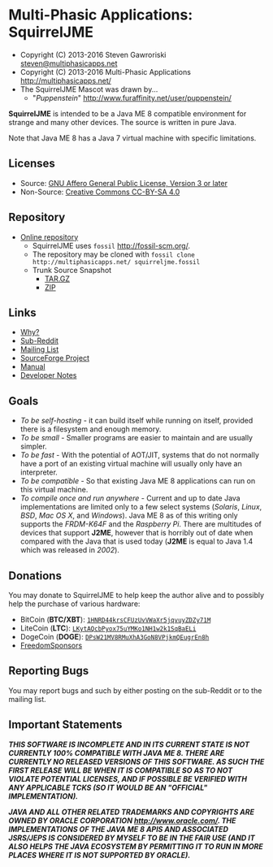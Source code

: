 # Multi-Phasic Applications: SquirrelJME

  * Copyright (C) 2013-2016 Steven Gawroriski
    <steven@multiphasicapps.net>
  * Copyright (C) 2013-2016 Multi-Phasic Applications
    <http://multiphasicapps.net/>
  * The SquirrelJME Mascot was drawn by...
    * "_Puppenstein_" <http://www.furaffinity.net/user/puppenstein/>

**SquirrelJME** is intended to be a Java ME 8 compatible environment for
strange and many other devices. The source is written in pure Java.

Note that Java ME 8 has a Java 7 virtual machine with specific limitations.

## Licenses

  * Source:
    [GNU Affero General Public License, Version 3 or later](license.mkd)
  * Non-Source:
    [Creative Commons CC-BY-SA 4.0](license.mkd)

## Repository

  * [Online repository](http://multiphasicapps.net/)
    * SquirrelJME uses `fossil` <http://fossil-scm.org/>.
    * The repository may be cloned with
      `fossil clone http://multiphasicapps.net/ squirreljme.fossil`
    * Trunk Source Snapshot
      * [TAR.GZ](../../tarball/squirreljme-trunk.tar.gz?uuid=trunk)
      * [ZIP](../../zip/squirreljme-trunk.zip?uuid=trunk)

## Links

  * [Why?](src/squirreljme-manual/user/why.mkd)
  * [Sub-Reddit](https://www.reddit.com/r/SquirrelJME/)
  * [Mailing List](https://sourceforge.net/p/squirreljme/mailman/)
  * [SourceForge Project](http://www.sourceforge.net/projects/squirreljme)
  * [Manual](src/squirreljme-manual/index.mkd)
  * [Developer Notes](src/developer-notes/index.mkd)

## Goals

 * _To be self-hosting_ - it can build itself while running on itself, provided
   there is a filesystem and enough memory.
 * _To be small_ - Smaller programs are easier to maintain and are usually
   simpler.
 * _To be fast_ - With the potential of AOT/JIT, systems that do not normally
   have a port of an existing virtual machine will usually only have an
   interpreter.
 * _To be compatible_ - So that existing Java ME 8 applications can run on this
   virtual machine.
 * _To compile once and run anywhere_ - Current and up to date Java
   implementations are limited only to a few select systems (_Solaris_,
   _Linux_, _BSD_, _Mac OS X_, and _Windows_). Java ME 8 as of this writing
   only supports the *FRDM-K64F* and the *Raspberry Pi*. There are multitudes
   of devices that support **J2ME**, however that is horribly out of date when
   compared with the Java that is used today (**J2ME** is equal to Java 1.4
   which was released in _2002_).

## Donations

You may donate to SquirrelJME to help keep the author alive and to possibly
help the purchase of various hardware:

  * BitCoin (**BTC/XBT**): [`1HNRD44krsCFUzUvVWaXr5jqvuyZDZy71M`](
    bitcoin:1HNRD44krsCFUzUvVWaXr5jqvuyZDZy71M)
  * LiteCoin (**LTC**): [`LKytAQcbPyox75uYMKo1NH1w2k1SqBaELi`](
    litecoin:LKytAQcbPyox75uYMKo1NH1w2k1SqBaELi)
  * DogeCoin (**DOGE**): [`DPsW21MV8RMuXhA3GoN8VPjkmQEugrEn8h`](
    dogecoin:DPsW21MV8RMuXhA3GoN8VPjkmQEugrEn8h)
  * [FreedomSponsors](https://freedomsponsors.org/user/mpasteven/)

## Reporting Bugs

You may report bugs and such by either posting on the sub-Reddit or to the
mailing list.

## Important Statements

***THIS SOFTWARE IS INCOMPLETE AND IN ITS CURRENT STATE IS NOT CURRENTLY
100% COMPATIBLE WITH JAVA ME 8. THERE ARE CURRENTLY NO RELEASED VERSIONS OF
THIS SOFTWARE. AS SUCH THE FIRST RELEASE WILL BE WHEN IT IS COMPATIBLE SO AS TO
NOT VIOLATE POTENTIAL LICENSES, AND IF POSSIBLE BE VERIFIED WITH ANY
APPLICABLE TCKS (SO IT WOULD BE AN "OFFICIAL" IMPLEMENTATION).***

***JAVA AND ALL OTHER RELATED TRADEMARKS AND COPYRIGHTS ARE OWNED BY ORACLE
CORPORATION <http://www.oracle.com/>. THE IMPLEMENTATIONS OF THE JAVA ME 8
APIS AND ASSOCIATED JSRS/JEPS IS CONSIDERED BY MYSELF TO BE IN THE FAIR USE
(AND IT ALSO HELPS THE JAVA ECOSYSTEM BY PERMITTING IT TO RUN IN MORE PLACES
WHERE IT IS NOT SUPPORTED BY ORACLE).***

